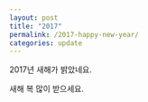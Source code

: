 ```yaml
---
layout: post
title: "2017"
permalink: /2017-happy-new-year/
categories: update
---
```

2017년 새해가 밝았네요.

새해 복 많이 받으세요.
